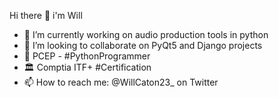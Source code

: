 Hi there 👋 i'm Will

- 🎨 I’m currently working on audio production tools in python
- 👯 I’m looking to collaborate on PyQt5 and Django projects
- 🥂 PCEP - #PythonProgrammer
- 🏛 Comptia ITF+ #Certification
- 📫 How to reach me: @WillCaton23_ on Twitter 

